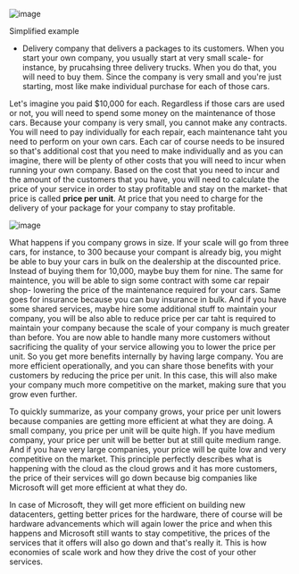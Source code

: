 ![image](https://github.com/user-attachments/assets/f3a842ad-76c2-498d-82a2-bf048b600a6c)


Simplified example
- Delivery company that delivers a packages to its customers. When you start your own company, you usually start at very small scale- for instance, by prucahsing three delivery trucks. When you do that, you will need to buy them. Since the company is very small and you're just starting, most like make individual purchase for each of those cars.

Let's imagine you paid $10,000 for each. Regardless if those cars are used or not, you will need to spend some money on the maintenance of those cars. Because your company is very small, you cannot make any contracts. You will need to pay individually for each repair, each maintenance taht you need to perform on your own cars. Each car of course needs to be insured so that's additional cost that you need to make individually and as you can imagine, there will be plenty of other costs that you will need to incur when running your own company. Based on the cost that you need to incur and the amount of the customers that you have, you will need to calculate the price of your service in order to stay profitable and stay on the market- that price is called **price per unit**. At price that you need to charge for the delivery of your package for your company to stay profitable. 


![image](https://github.com/user-attachments/assets/e080676f-aa6f-4d5d-9aba-28cca9b270cd)




What happens if you company grows in size. If your scale will go from three cars, for instance, to 300 because your compant is already big, you might be able to buy your cars in bulk on the dealership at the discounted price. Instead of buying them for 10,000, maybe buy them for nine. The same for maintence, you will be able to sign some contract with some car repair shop- lowering the price of the maintenance required for your cars. Same goes for insurance because you can buy insurance in bulk. And if you have some shared services, maybe hire some additional stuff to maintain your company, you will be also able to reduce price per car taht is required to maintain your company because the scale of your company is much greater than before. You are now able to handle many more customers without sacrificing the quality of your service  allowing you to lower the price per unit. So you get more benefits internally by having large company. You are more efficient operationally, and you can share those benefits with your customers by reducing the price per unit. In this case, this will also make your company much more competitive on the market, making sure that you grow even further. 



To quickly summarize, as your company grows, your price per unit lowers because companies are getting more efficient at what they are doing. A small company, you price per unit will be quite high. If you have medium company, your price per unit will be better but at still quite medium range. And if you have very large companies, your price will be quite low and very competitive on the market. This principle perfectly describes what is happening with the cloud as the cloud grows and it has more customers, the price of their services will go down because big companies like Microsoft will get more efficient at what they do.

In case of Microsoft, they will get more efficient on building new datacenters, getting better prices for the hardware, there of course will be hardware advancements which will again lower the price and when this happens and Microsoft still wants to stay competitive, the prices of the services that it offers will also go down and that's really it. This is how economies of scale work and how they drive the cost of your other services.
